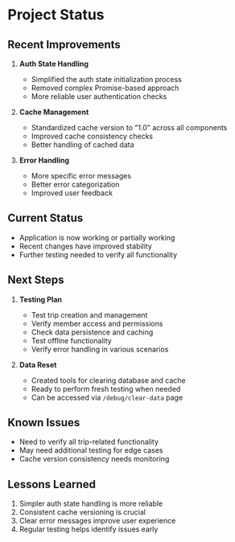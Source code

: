 # Project Status

## Recent Improvements
1. **Auth State Handling**
   - Simplified the auth state initialization process
   - Removed complex Promise-based approach
   - More reliable user authentication checks

2. **Cache Management**
   - Standardized cache version to "1.0" across all components
   - Improved cache consistency checks
   - Better handling of cached data

3. **Error Handling**
   - More specific error messages
   - Better error categorization
   - Improved user feedback

## Current Status
- Application is now working or partially working
- Recent changes have improved stability
- Further testing needed to verify all functionality

## Next Steps
1. **Testing Plan**
   - Test trip creation and management
   - Verify member access and permissions
   - Check data persistence and caching
   - Test offline functionality
   - Verify error handling in various scenarios

2. **Data Reset**
   - Created tools for clearing database and cache
   - Ready to perform fresh testing when needed
   - Can be accessed via `/debug/clear-data` page

## Known Issues
- Need to verify all trip-related functionality
- May need additional testing for edge cases
- Cache version consistency needs monitoring

## Lessons Learned
1. Simpler auth state handling is more reliable
2. Consistent cache versioning is crucial
3. Clear error messages improve user experience
4. Regular testing helps identify issues early 